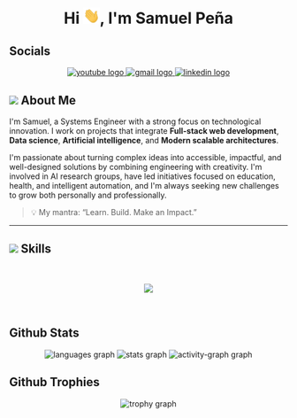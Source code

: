 <h1 align="center">Hi <img src="https://raw.githubusercontent.com/ABSphreak/ABSphreak/master/gifs/Hi.gif" width="30px">, I'm Samuel Peña</h1>

<!----------------------->
## Socials
<div align="center">
  <a href="https://www.youtube.com/@samuelpro2345" target="_blank">
    <img src="https://img.shields.io/static/v1?message=Youtube&logo=youtube&label=&color=FF0000&logoColor=white&labelColor=&style=for-the-badge" height="35" alt="youtube logo" />
  </a>
  <a href="mailto:penaortegasamuel@gmail.com" target="_blank">
    <img src="https://img.shields.io/static/v1?message=Gmail&logo=gmail&label=&color=D14836&logoColor=white&labelColor=&style=for-the-badge" height="35" alt="gmail logo" />
  </a>
  <a href="https://www.linkedin.com/in/samuel-nissi" target="_blank">
    <img src="https://img.shields.io/static/v1?message=LinkedIn&logo=linkedin&label=&color=0077B5&logoColor=white&labelColor=&style=for-the-badge" height="35" alt="linkedin logo" />
  </a>
</div>

## <picture><img src="https://github.com/7oSkaaa/7oSkaaa/blob/main/Images/OS.gif?raw=true" width="30px"></picture> About Me

I'm Samuel, a Systems Engineer with a strong focus on technological innovation. I work on projects that integrate **Full-stack web development**, **Data science**, **Artificial intelligence**, and **Modern scalable architectures**.

I'm passionate about turning complex ideas into accessible, impactful, and well-designed solutions by combining engineering with creativity. I'm involved in AI research groups, have led initiatives focused on education, health, and intelligent automation, and I'm always seeking new challenges to grow both personally and professionally.

> 💡 My mantra: “Learn. Build. Make an Impact.”

---
<!----------------------->
## <img src="https://github.com/7oSkaaa/7oSkaaa/blob/main/Images/Statistics.gif?cid=ecf05e47a0n3gi1bfqntqmob8g9aid1oyj2wr3ds3mg700bl&rid=giphy.gif" width ="25"><b> Skills</b>
<br>

<p align="center">
  <a href="https://skillicons.dev">
    <img align="center" src="https://skillicons.dev/icons?i=java,spring,nodejs,nextjs,express,fastapi,py,tensorflow,ruby,pytorch,opencv,flask,fastapi,django,r,vite,react,angular,css,html,js,ts,express,wordpress,tailwind,bootstrap,figma,postgres,mysql,firebase,gcp,git,github,postman,vscode,kali,linux,docker,arduino&theme=light" />
  </a>
</p>
<br>

<!----------------------->
## Github Stats
<div align="center">
  <img src="https://github-readme-stats.vercel.app/api/top-langs?username=Nasor2&locale=en&hide_title=false&layout=compact&card_width=320&langs_count=10&theme=gruvbox&hide_border=true" height="170" alt="languages graph"  />
  <img src="https://github-readme-stats.vercel.app/api?username=Nasor2&hide_title=false&hide_rank=false&show_icons=true&include_all_commits=true&count_private=true&disable_animations=false&theme=gruvbox&locale=en&hide_border=true" height="170" alt="stats graph"  />
  <img src="https://github-readme-activity-graph.vercel.app/graph?username=Nasor2&theme=gruvbox&area=true&hide_border=true&hide_title=false" height="300" alt="activity-graph graph"  />
</div>

## Github Trophies
<div align="center">
  <img src="https://github-profile-trophy.vercel.app?username=Nasor2&theme=onedark&no-bg=true&no-frame=true" height="150" alt="trophy graph"  />
</div>


